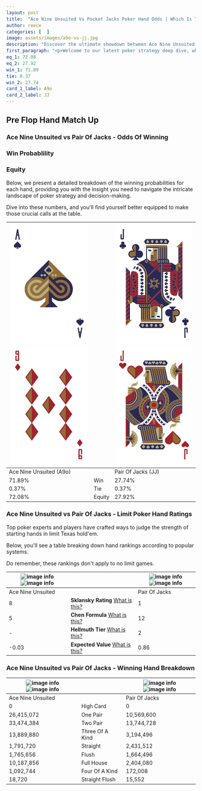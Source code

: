 ```yaml
---
layout: post
title:  "Ace Nine Unsuited Vs Pocket Jacks Poker Hand Odds | Which Is The Better Hand In Poker? A Complete Guide"
author: reece
categories: [  ]
image: assets/images/a9o-vs-jj.jpg
description: "Discover the ultimate showdown between Ace Nine Unsuited and Pair Of Jacks in poker! Uncover the odds, strategies, and scenarios where one hand triumphs over the other. Get ready to up your poker game with this thrilling analysis."
first_paragraph: "<p>Welcome to our latest poker strategy deep dive, where we're pitting two distinct hands against each other in a high-stakes showdown: Ace Nine Unsuited vs Pair Of Jacks.</p><p>In the dynamic world of poker, every decision counts, and knowing which hand holds the upper hand is key to your success at the table.</p><p>In this article, we'll dissect these two hands, explore the scenarios where one dominates the other, and equip you with the knowledge to make strategic choices that can tip the odds in your favor.</p><p>Get ready to unravel the intriguing dynamics of these poker hands and elevate your game to new heights.</p>"
eq_1: 72.08
eq_2: 27.92
win_1: 71.89
tie: 0.37
win_2: 27.74
card_1_label: A9o
card_2_label: JJ
---
```




[comment]: # (sp0)

## Pre Flop Hand Match Up

<div class="table hand-ratings" markdown="1"> 



### Ace Nine Unsuited vs Pair Of Jacks - Odds Of Winning


  
<div class="row graphs"> 
<div class="col-lg-6">
    <h3>Win Probablility</h3>
    <canvas id="WinChart"></canvas>
</div>
<div class="col-lg-6">
    <h3>Equity</h3>
    <canvas id="EquityChart"></canvas>
</div>
</div>

  Below, we present a detailed breakdown of the winning probabilities for each hand, providing you with the insight you need to navigate the intricate landscape of poker strategy and decision-making. 

Dive into these numbers, and you'll find yourself better equipped to make those crucial calls at the table.


    
| ![image info](assets/images/hand1/a.png) ![image info](assets/images/hand1/9o.png) |  | ![image info](assets/images/hand2/j.png) ![image info](assets/images/hand2/jo.png) |
| -------- | -------- | -------- |
| Ace Nine Unsuited (A9o) |  | Pair Of Jacks (JJ) |
| 71.89% | Win | 27.74% |
| 0.37% | Tie | 0.37% |
| 72.08% | Equity | 27.92% |




[comment]: # (sp1)



### Ace Nine Unsuited vs Pair Of Jacks - Limit Poker Hand Ratings

Top poker experts and players have crafted ways to judge the strength of starting hands in limit Texas hold'em. 

Below, you'll see a table breaking down hand rankings according to popular systems. 

Do remember, these rankings don't apply to no limit games.


    
| ![image info](https://www.riverpairs.com/assets/images/hand1/a.png) ![image info](https://www.riverpairs.com/assets/images/hand1/9o.png) |  | ![image info](https://www.riverpairs.com/assets/images/hand2/j.png) ![image info](https://www.riverpairs.com/assets/images/hand2/jo.png) |
| -------- | -------- | -------- |
| Ace Nine Unsuited |  | Pair Of Jacks |
| 8 | **Sklansky Rating** [What is this?](/sklansky-rating-explained) | 1 |
| 5 | **Chen Formula** [What is this?](/chen-formula-explained) | 12 |
| - | **Hellmuth Tier** [What is this?](/Hellmuth-tier-explained) | 2 |
| -0.03 | **Expected Value** [What is this?](/expected-value-explained) | 0.86 |




[comment]: # (sp2)



### Ace Nine Unsuited vs Pair Of Jacks - Winning Hand Breakdown


    
| ![image info](https://www.riverpairs.com/assets/images/hand1/a.png) ![image info](https://www.riverpairs.com/assets/images/hand1/9o.png) |  | ![image info](https://www.riverpairs.com/assets/images/hand2/j.png) ![image info](https://www.riverpairs.com/assets/images/hand2/jo.png) |
| -------- | -------- | -------- |
| Ace Nine Unsuited |  | Pair Of Jacks |
| 0 | High Card | 0 |
| 26,415,072 | One Pair | 10,569,600 |
| 33,474,384 | Two Pair | 13,744,728 |
| 13,889,880 | Three Of A Kind | 3,194,496 |
| 1,791,720 | Straight | 2,431,512 |
| 1,765,656 | Flush | 1,664,496 |
| 10,187,856 | Full House | 2,404,080 |
| 1,092,744 | Four Of A Kind | 172,008 |
| 18,720 | Straight Flush | 15,552 |




[comment]: # (sp3)



</div>

[comment]: # (sp4)



[comment]: # (sp5)

